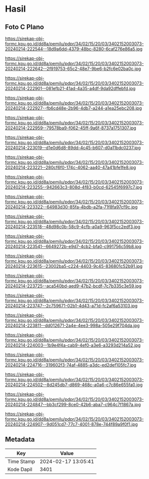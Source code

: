 # Hasil

## Foto C Plano

https://sirekap-obj-formc.kpu.go.id/dd8a/pemilu/pdpr/34/02/15/20/03/3402152003073-20240214-222544--18d9a6dd-4379-48bc-8280-6caf276e86a5.jpg

https://sirekap-obj-formc.kpu.go.id/dd8a/pemilu/pdpr/34/02/15/20/03/3402152003073-20240214-222642--2f919753-65c2-48e7-9be6-b2fc6e02ba0c.jpg

https://sirekap-obj-formc.kpu.go.id/dd8a/pemilu/pdpr/34/02/15/20/03/3402152003073-20240214-222901--081efb21-41ad-4a35-a4df-9da92dffebfd.jpg

https://sirekap-obj-formc.kpu.go.id/dd8a/pemilu/pdpr/34/02/15/20/03/3402152003073-20240214-222927--fb6cd48e-2b96-4db7-a244-a1ea25ebc208.jpg

https://sirekap-obj-formc.kpu.go.id/dd8a/pemilu/pdpr/34/02/15/20/03/3402152003073-20240214-222959--79578ba9-f062-45ff-9a6f-8737a1751307.jpg

https://sirekap-obj-formc.kpu.go.id/dd8a/pemilu/pdpr/34/02/15/20/03/3402152003073-20240214-223019--d1e0d6d8-89dd-4c45-b607-d0a11bdc0237.jpg

https://sirekap-obj-formc.kpu.go.id/dd8a/pemilu/pdpr/34/02/15/20/03/3402152003073-20240214-223221--280cf6f0-174c-4062-aa40-47a41bfe1fe8.jpg

https://sirekap-obj-formc.kpu.go.id/dd8a/pemilu/pdpr/34/02/15/20/03/3402152003073-20240214-223255--942663c3-808d-4f83-b0cd-62545f6997c7.jpg

https://sirekap-obj-formc.kpu.go.id/dd8a/pemilu/pdpr/34/02/15/20/03/3402152003073-20240214-223322--64983d30-85fa-4bdb-a2fa-71f8fa97cf9c.jpg

https://sirekap-obj-formc.kpu.go.id/dd8a/pemilu/pdpr/34/02/15/20/03/3402152003073-20240214-223518--48d98c0b-58c9-4cfb-a0a9-963f5cc2edf3.jpg

https://sirekap-obj-formc.kpu.go.id/dd8a/pemilu/pdpr/34/02/15/20/03/3402152003073-20240214-223541--6649272b-e9d7-4cb2-bfa0-c991756c59b8.jpg

https://sirekap-obj-formc.kpu.go.id/dd8a/pemilu/pdpr/34/02/15/20/03/3402152003073-20240214-223615--23002ba5-c224-4403-9c45-836801c52b91.jpg

https://sirekap-obj-formc.kpu.go.id/dd8a/pemilu/pdpr/34/02/15/20/03/3402152003073-20240214-223725--aca540bd-aed9-47b2-bcdf-7c7b335c3e59.jpg

https://sirekap-obj-formc.kpu.go.id/dd8a/pemilu/pdpr/34/02/15/20/03/3402152003073-20240214-223747--2c759671-02b1-4d43-a71d-fc2af6a53103.jpg

https://sirekap-obj-formc.kpu.go.id/dd8a/pemilu/pdpr/34/02/15/20/03/3402152003073-20240214-223811--dd012671-2a4e-4ee3-998a-505e29f704da.jpg

https://sirekap-obj-formc.kpu.go.id/dd8a/pemilu/pdpr/34/02/15/20/03/3402152003073-20240214-224003--1b9e4f4a-cab9-4ef0-a3e6-a3293d214a52.jpg

https://sirekap-obj-formc.kpu.go.id/dd8a/pemilu/pdpr/34/02/15/20/03/3402152003073-20240214-224716--319602f3-74af-4885-a3dc-ed2def105fc7.jpg

https://sirekap-obj-formc.kpu.go.id/dd8a/pemilu/pdpr/34/02/15/20/03/3402152003073-20240214-224502--8d245db7-d869-468c-a0a6-c7c86e655fa0.jpg

https://sirekap-obj-formc.kpu.go.id/dd8a/pemilu/pdpr/34/02/15/20/03/3402152003073-20240214-224847--bb3cf299-8ce0-42b6-aba7-c964c7f1867a.jpg

https://sirekap-obj-formc.kpu.go.id/dd8a/pemilu/pdpr/34/02/15/20/03/3402152003073-20240214-224907--9d051cd7-77c7-4001-878e-744f89a9f0f1.jpg


## Metadata

| Key        | Value               |
| ---------- | ------------------- |
| Time Stamp | 2024-02-17 13:05:41 |
| Kode Dapil | 3401                |



